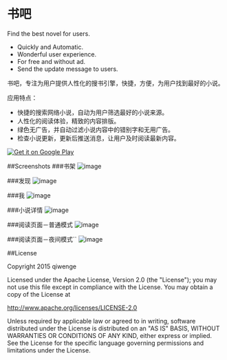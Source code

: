 书吧
==============
Find the best novel for users.

* Quickly and Automatic.
* Wonderful user experience.
* For free and without ad.
* Send the update message to users.

书吧，专注为用户提供人性化的搜书引擎，快捷，方便，为用户找到最好的小说。

应用特点：

* 快捷的搜索网络小说，自动为用户筛选最好的小说来源。
* 人性化的阅读体验，精致的内容排版。
* 绿色无广告，并自动过滤小说内容中的错别字和无用广告。
* 检查小说更新，更新后推送消息，让用户及时阅读最新内容。 


[![Get it on Google Play](art/googleplay.png)][1]

##Screenshots
###书架
![image](art/1.png)

###发现
![image](art/2.png)

###我
![image](art/3.png)

###小说详情
![image](art/4.png)

###阅读页面－普通模式
![image](art/5.png)

###阅读页面－夜间模式``
![image](art/6.png)

##License

Copyright 2015 qiwenge

Licensed under the Apache License, Version 2.0 (the "License");
you may not use this file except in compliance with the License.
You may obtain a copy of the License at

   http://www.apache.org/licenses/LICENSE-2.0

Unless required by applicable law or agreed to in writing, software
distributed under the License is distributed on an "AS IS" BASIS,
WITHOUT WARRANTIES OR CONDITIONS OF ANY KIND, either express or implied.
See the License for the specific language governing permissions and
limitations under the License.

[1]:https://play.google.com/store/apps/details?id=com.qiwenge.android